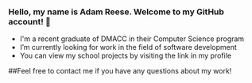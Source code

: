 ### Hello, my name is Adam Reese. Welcome to my GitHub account! 👋

* I'm a recent graduate of DMACC in their Computer Science program
* I’m currently looking for work in the field of software development
* You can view my school projects by visiting the link in my profile

##Feel free to contact me if you have any questions about my work!
